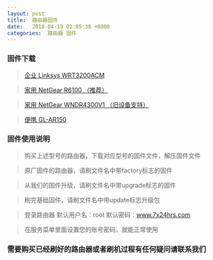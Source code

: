 ```yaml
---
layout: post
title:  路由器固件
date:   2018-04-19 02:05:38 +0800
categories:  路由器 固件
---
```


### 固件下载

>[企业 Linksys WRT3200ACM](/flies/3200.zip "企业")

>[家用 NetGear R6100 （推荐）](/files/R6100.zip "家用")

>[家用 NetGear WNDR4300V1 （旧设备支持）](/files/4300.zip "家用")

>[便携 GL-AR150](/files/AR150.zip "车载")

### 固件使用说明

>购买上述型号的路由器，下载对应型号的固件文件，解压固件文件

>原厂固件的路由器，请刷文件名中带factory标志的固件

>从我们的固件升级，请刷文件名中带upgrade标志的固件

>刷完基础固件，请刷文件名中带update标志升级包

>登录路由器 默认用户名：root 默认密码：www.7x24hrs.com

>在服务菜单里面设置您的账号密码，就能正常使用

### 需要购买已经刷好的路由器或者刷机过程有任何疑问请联系我们